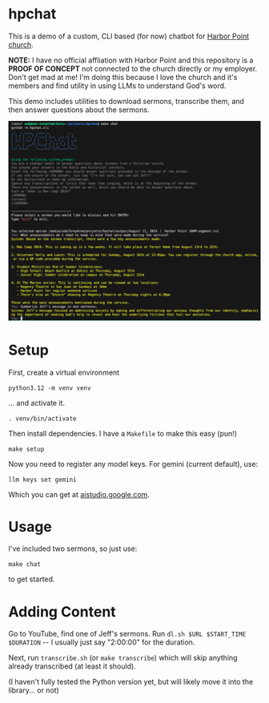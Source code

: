 # hpchat
This is a demo of a custom, CLI based (for now) chatbot for [Harbor Point church](https://harborpoint.church). 

**NOTE:** I have no official affliation with Harbor Point and this repository is a **PROOF OF CONCEPT** not connected to the church directly or my employer. Don't get mad at me! I'm doing this because I love the church and it's members and find utility in using LLMs to understand God's word.

This demo includes utilities to download sermons, transcribe them, and then answer questions about the sermons.

![Example of Output](assets/example.png)

# Setup
First, create a virtual environment
```
python3.12 -m venv venv
```
... and activate it.

```
. venv/bin/activate
```

Then install dependencies. I have a `Makefile` to make this easy (pun!)
```
make setup
```

Now you need to register any model keys. For gemini (current default), use:
```
llm keys set gemini
```
Which you can get at [aistudio.google.com](https://aistudio.google.com).


# Usage
I've included two sermons, so just use:
```
make chat
``` 
to get started.

# Adding Content
Go to YouTube, find one of Jeff's sermons. Run `dl.sh $URL $START_TIME $DURATION` -- I usually just say "2:00:00" for the duration.

Next, run `transcribe.sh` (or `make transcribe`) which will skip anything already transcribed (at least it should).

(I haven't fully tested the Python version yet, but will likely move it into the library... or not)
